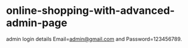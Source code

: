 # online-shopping-with-advanced-admin-page

admin login details  Email=admin@gmail.com and Password=123456789.
